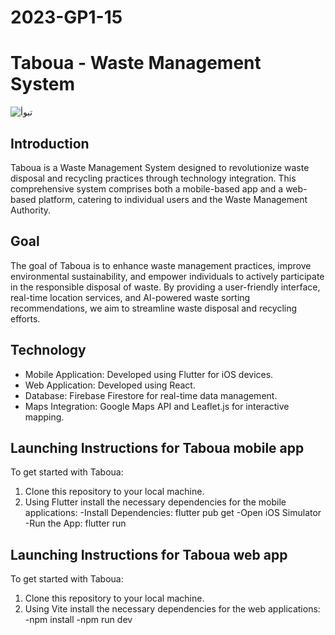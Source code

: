 # 2023-GP1-15
# Taboua - Waste Management System
![تبوأ](https://github.com/Taboua/2023-GP1-15/assets/144554229/a2b73e3f-e819-4f8e-bb32-b642720c284e)

## Introduction
Taboua is a Waste Management System designed to revolutionize waste disposal and recycling practices through technology integration. This comprehensive system comprises both a mobile-based app and a web-based platform, catering to individual users and the Waste Management Authority.

## Goal
The goal of Taboua is to enhance waste management practices, improve environmental sustainability, and empower individuals to actively participate in the responsible disposal of waste. By providing a user-friendly interface, real-time location services, and AI-powered waste sorting recommendations, we aim to streamline waste disposal and recycling efforts.

## Technology
- Mobile Application: Developed using Flutter for iOS devices.
- Web Application: Developed using React.
- Database: Firebase Firestore for real-time data management.
- Maps Integration: Google Maps API and Leaflet.js for interactive mapping.



## Launching Instructions for Taboua mobile app
To get started with Taboua:
1. Clone this repository to your local machine.
2. Using Flutter install the necessary dependencies for the mobile applications:
  -Install Dependencies: flutter pub get
  -Open iOS Simulator 
  -Run the App: flutter run


## Launching Instructions for Taboua web app
To get started with Taboua:
1. Clone this repository to your local machine.
2. Using Vite install the necessary dependencies for the web applications:
  -npm install
  -npm run dev

